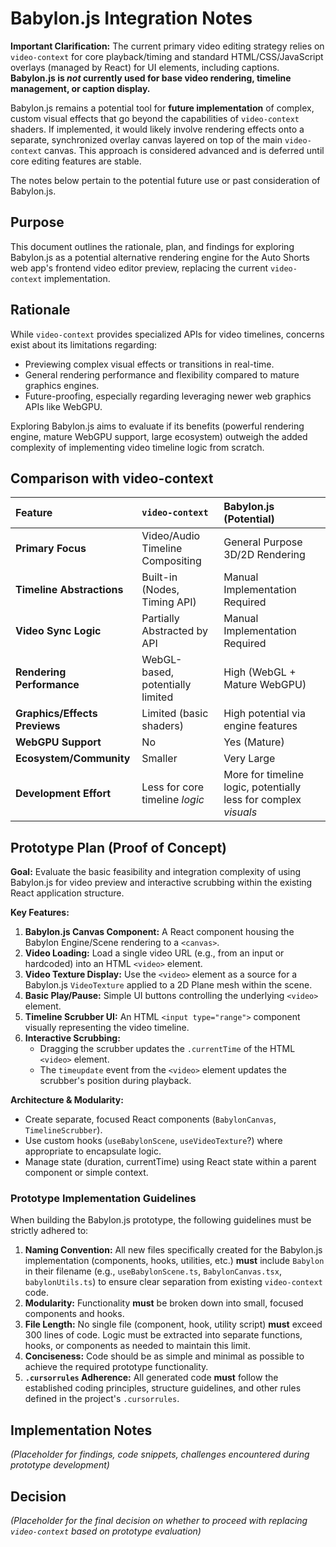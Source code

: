 # Babylon.js Integration Notes

**Important Clarification:** The current primary video editing strategy relies on `video-context` for core playback/timing and standard HTML/CSS/JavaScript overlays (managed by React) for UI elements, including captions. **Babylon.js is *not* currently used for base video rendering, timeline management, or caption display.**

Babylon.js remains a potential tool for **future implementation** of complex, custom visual effects that go beyond the capabilities of `video-context` shaders. If implemented, it would likely involve rendering effects onto a separate, synchronized overlay canvas layered on top of the main `video-context` canvas. This approach is considered advanced and is deferred until core editing features are stable.

The notes below pertain to the potential future use or past consideration of Babylon.js.

## Purpose

This document outlines the rationale, plan, and findings for exploring Babylon.js as a potential alternative rendering engine for the Auto Shorts web app's frontend video editor preview, replacing the current `video-context` implementation.

## Rationale

While `video-context` provides specialized APIs for video timelines, concerns exist about its limitations regarding:
*   Previewing complex visual effects or transitions in real-time.
*   General rendering performance and flexibility compared to mature graphics engines.
*   Future-proofing, especially regarding leveraging newer web graphics APIs like WebGPU.

Exploring Babylon.js aims to evaluate if its benefits (powerful rendering engine, mature WebGPU support, large ecosystem) outweigh the added complexity of implementing video timeline logic from scratch.

## Comparison with video-context

| Feature                       | `video-context`                     | Babylon.js (Potential)              |
| :---------------------------- | :---------------------------------- | :---------------------------------- |
| **Primary Focus**             | Video/Audio Timeline Compositing    | General Purpose 3D/2D Rendering   |
| **Timeline Abstractions**     | Built-in (Nodes, Timing API)        | Manual Implementation Required      |
| **Video Sync Logic**          | Partially Abstracted by API         | Manual Implementation Required      |
| **Rendering Performance**     | WebGL-based, potentially limited    | High (WebGL + Mature WebGPU)        |
| **Graphics/Effects Previews** | Limited (basic shaders)             | High potential via engine features  |
| **WebGPU Support**            | No                                  | Yes (Mature)                        |
| **Ecosystem/Community**       | Smaller                             | Very Large                          |
| **Development Effort**        | Less for core timeline *logic*      | More for timeline logic, potentially less for complex *visuals* |

## Prototype Plan (Proof of Concept)

**Goal:** Evaluate the basic feasibility and integration complexity of using Babylon.js for video preview and interactive scrubbing within the existing React application structure.

**Key Features:**

1.  **Babylon.js Canvas Component:** A React component housing the Babylon Engine/Scene rendering to a `<canvas>`.
2.  **Video Loading:** Load a single video URL (e.g., from an input or hardcoded) into an HTML `<video>` element.
3.  **Video Texture Display:** Use the `<video>` element as a source for a Babylon.js `VideoTexture` applied to a 2D Plane mesh within the scene.
4.  **Basic Play/Pause:** Simple UI buttons controlling the underlying `<video>` element.
5.  **Timeline Scrubber UI:** An HTML `<input type="range">` component visually representing the video timeline.
6.  **Interactive Scrubbing:**
    *   Dragging the scrubber updates the `.currentTime` of the HTML `<video>` element.
    *   The `timeupdate` event from the `<video>` element updates the scrubber's position during playback.

**Architecture & Modularity:**

*   Create separate, focused React components (`BabylonCanvas`, `TimelineScrubber`).
*   Use custom hooks (`useBabylonScene`, `useVideoTexture`?) where appropriate to encapsulate logic.
*   Manage state (duration, currentTime) using React state within a parent component or simple context.

### Prototype Implementation Guidelines

When building the Babylon.js prototype, the following guidelines must be strictly adhered to:

1.  **Naming Convention:** All new files specifically created for the Babylon.js implementation (components, hooks, utilities, etc.) **must** include `Babylon` in their filename (e.g., `useBabylonScene.ts`, `BabylonCanvas.tsx`, `babylonUtils.ts`) to ensure clear separation from existing `video-context` code.
2.  **Modularity:** Functionality **must** be broken down into small, focused components and hooks.
3.  **File Length:** No single file (component, hook, utility script) **must** exceed 300 lines of code. Logic must be extracted into separate functions, hooks, or components as needed to maintain this limit.
4.  **Conciseness:** Code should be as simple and minimal as possible to achieve the required prototype functionality.
5.  **`.cursorrules` Adherence:** All generated code **must** follow the established coding principles, structure guidelines, and other rules defined in the project's `.cursorrules`.

## Implementation Notes

*(Placeholder for findings, code snippets, challenges encountered during prototype development)*

## Decision

*(Placeholder for the final decision on whether to proceed with replacing `video-context` based on prototype evaluation)* 